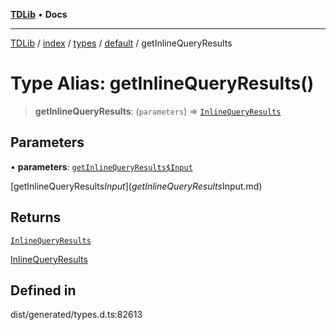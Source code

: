 [**TDLib**](../../../../../../README.md) • **Docs**

***

[TDLib](../../../../../../modules.md) / [index](../../../../../README.md) / [types](../../../README.md) / [default](../README.md) / getInlineQueryResults

# Type Alias: getInlineQueryResults()

> **getInlineQueryResults**: (`parameters`) => [`InlineQueryResults`](InlineQueryResults.md)

## Parameters

• **parameters**: [`getInlineQueryResults$Input`](getInlineQueryResults$Input.md)

[getInlineQueryResults$Input](getInlineQueryResults$Input.md)

## Returns

[`InlineQueryResults`](InlineQueryResults.md)

[InlineQueryResults](InlineQueryResults.md)

## Defined in

dist/generated/types.d.ts:82613
